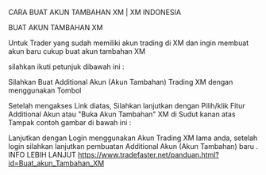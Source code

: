 CARA BUAT AKUN TAMBAHAN XM | XM INDONESIA

BUAT AKUN TAMBAHAN XM

Untuk Trader yang sudah memiliki akun trading di XM dan ingin membuat akun baru cukup buat akun tambahan XM

silahkan ikuti petunjuk dibawah ini :

Silahkan Buat Additional Akun (Akun Tambahan) Trading XM dengan menggunakan Tombol 

Setelah mengakses Link diatas, Silahkan  lanjutkan dengan Pilih/klik Fitur Additional Akun atau "Buka Akun Tambahan" XM di Sudut kanan atas 
Tampak contoh gambar di bawah ini :
 
Lanjutkan dengan  Login menggunakan  Akun Trading XM lama anda, 
setelah login silahkan lanjutkan pembuatan Additional Akun (Akun Tambahan) baru .
INFO LEBIH LANJUT
https://www.tradefaster.net/panduan.html?id=Buat_akun_Tambahan_XM
